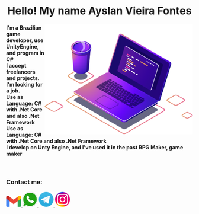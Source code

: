 <center>
	<h1> Hello! My name Ayslan Vieira Fontes </h1>
</center>

<img src="https://raw.githubusercontent.com/AyslanSE/AyslanSE/main/master/img/computer-illustration.png" width="400px" align="right" alt="ayslan computer" style="max-width:100%;">
<h4> 
	I'm a Brazilian game developer, use UnityEngine, and program in C# 
	<br>
	I accept freelancers and projects. I'm looking for a job.
	<br>
	Use as Language: C# with .Net Core and also .Net Framework
	<br>
	Use as Language: C# with .Net Core and also .Net Framework
	<br>
	I develop on Unty Engine, and I've used it in the past RPG Maker, game maker
</h4>
<br>

<p align="left">
	<h3> Contact me: </h3>
	<p align="left">
		<!-- Gmail contato -->
		<a href="mailto:ayslanse2005@gmail.com" target="_blank" alt="Gmail" rel="next">
			<img src="https://raw.githubusercontent.com/AyslanSE/AyslanSE/main/master/img/mail.png" width="40px" >
		</a>
		<!-- Whatsapp contato -->
		<a href="https://wa.me/557999864117" target="_blank" alt="WhatsApp" rel="next"> 
			<img src="https://raw.githubusercontent.com/AyslanSE/AyslanSE/main/master/img/zap.png" width="40px" >
		</a>
		<!-- Telegram contato -->
		 <a href="https://t.me/PressStart1390" target="_blank" alt="Telegram" rel="next">
			<img src="https://raw.githubusercontent.com/AyslanSE/AyslanSE/main/master/img/tele.png" width="40px" >
		</a>
		<!-- Instagram contato -->
		<a href="https://www.instagram.com/ayslan_se/" target="_blank" alt="Instagram" rel="next"> 
			<img src="https://raw.githubusercontent.com/AyslanSE/AyslanSE/main/master/img/insta.png" width="40px" >
		</a>
	</p>
</p>
